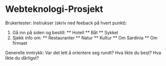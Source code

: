 # Webteknologi-Prosjekt

Brukertester:
Instrukser (skriv ned feeback på hvert punkt):
1. Gå inn på siden og bestill:
** Hotell
** Båt
** Sykkel
2. Sjekk info om:
** Restauranter
** Natur
** Kultur
** Om Sardinia
** Om firmaet


Generelle inntrykk:
Var det lett å orientere seg rundt?
Hva likte du best?
Hva likte du dårligst?

